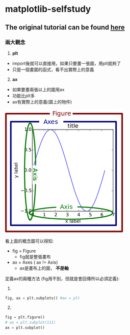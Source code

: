 # matplotlib-selfstudy
## The original tutorial can be found [here](https://www.youtube.com/playlist?list=PL-osiE80TeTvipOqomVEeZ1HRrcEvtZB_)

### 兩大觀念
1. **plt** 
  - import後就可以直接用，如果只要畫一張圖，用plt就夠了
  - 只是一個畫圖的函式，看不出實際上的意義
2. **ax**
  - 如果要畫兩張以上的圖用ax
  - 功能比plt多
  - ax有實際上的意義(圖上的物件)

![概念圖](https://github.com/writeforfun/matplotlib-selfstudy/blob/master/concept.png)

看上面的概念圖可以得知:
- fig = Figure
  - fig就是整張畫布
- ax = Axes ( ax != Axis)
  - ax是畫布上的圖， **~~不是軸~~**
  
定義ax的兩種方法 (fig用不到，但就是會回傳所以必須定義):

1. 
```python
fig, ax = plt.subplots() #ax = plt
```
2.
```python
fig = plt.figure()
# ax = plt.subplot(111)
ax = plt.subplot()
```

